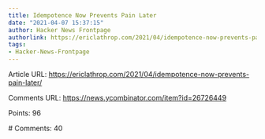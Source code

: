 ```yaml
---
title: Idempotence Now Prevents Pain Later
date: "2021-04-07 15:37:15"
author: Hacker News Frontpage
authorlink: https://ericlathrop.com/2021/04/idempotence-now-prevents-pain-later/
tags:
- Hacker-News-Frontpage
---
```


<p>Article URL: <a href="https://ericlathrop.com/2021/04/idempotence-now-prevents-pain-later/">https://ericlathrop.com/2021/04/idempotence-now-prevents-pain-later/</a></p>
<p>Comments URL: <a href="https://news.ycombinator.com/item?id=26726449">https://news.ycombinator.com/item?id=26726449</a></p>
<p>Points: 96</p>
<p># Comments: 40</p>
